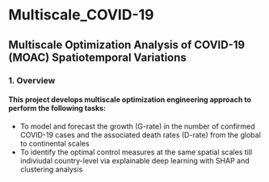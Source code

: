 # Multiscale_COVID-19

## Multiscale Optimization Analysis of COVID-19 (MOAC) Spatiotemporal Variations

### 1. Overview
#### This project develops multiscale optimization engineering approach to perform the following tasks:

- To model and forecast the growth (G-rate) in the number of confirmed COVID-19 cases and the associated death rates (D-rate) from the global to continental scales 
- To identify the optimal control measures at the same spatial scales till indiviudal country-level via explainable deep learning with SHAP and clustering analysis

